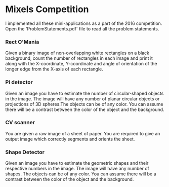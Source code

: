 # Mixels Competition
I implemented all these mini-applications as a part of the 2016 competition. Open the 'ProblemStatements.pdf' file to read all the problem statements.

### Rect O'Mania
Given a binary image of non-overlapping white rectangles on a black background, count the number of rectangles in each image and print it along with the X-coordinate, Y-coordinate and angle of orientation of the longer edge from the X-axis of each rectangle.

### Pi detector
Given an image you have to estimate the number of circular-shaped objects in the image. The image will have any number of planar circular objects or projections of 3D spheres.The objects can be of any color. You can assume there will be a contrast between the color of the object and the background.

### CV scanner
You are given a raw image of a sheet of paper. You are required to give an output image which correctly segments and orients the sheet.

### Shape Detector
Given an image you have to estimate the geometric shapes and their respective numbers in the image. The image will have any number of shapes. The objects can be of any color. You can assume there will be a contrast between the color of the object and the background.